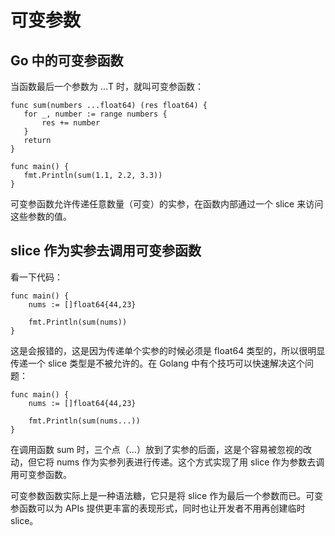 # 可变参数

## Go 中的可变参函数

当函数最后一个参数为 ...T 时，就叫可变参函数：

```
func sum(numbers ...float64) (res float64) {
   for _, number := range numbers {
       res += number
   }
   return
}

func main() {
   fmt.Println(sum(1.1, 2.2, 3.3))
}
```

可变参函数允许传递任意数量（可变）的实参，在函数内部通过一个 slice 来访问这些参数的值。

## slice 作为实参去调用可变参函数

看一下代码：

```
func main() {
    nums := []float64{44,23}
    
    fmt.Println(sum(nums))
}
```

这是会报错的，这是因为传递单个实参的时候必须是 float64 类型的，所以很明显传递一个 slice 类型是不被允许的。在 Golang 中有个技巧可以快速解决这个问题：

```
func main() {
    nums := []float64{44,23}
    
    fmt.Println(sum(nums...))
}
```

在调用函数 sum 时，三个点（...）放到了实参的后面，这是个容易被忽视的改动，但它将 nums 作为实参列表进行传递。这个方式实现了用 slice 作为参数去调用可变参函数。

可变参数函数实际上是一种语法糖，它只是将 slice 作为最后一个参数而已。可变参函数可以为 APIs 提供更丰富的表现形式，同时也让开发者不用再创建临时 slice。